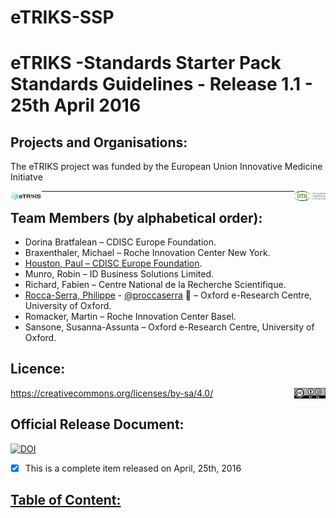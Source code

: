 # eTRIKS-SSP

# eTRIKS -Standards Starter Pack Standards Guidelines - Release 1.1 - 25th April 2016

## Projects and Organisations:

The eTRIKS project was funded by the European Union Innovative Medicine Initiatve

<a href="https://www.etriks.org/"><img src="https://github.com/proccaserra/eTRIKS-SSP/blob/master/logos/eTRIKSlogo2.jpg" width="10%" align="left" height="10%"></a>
<a href="https://www.imi.europa.eu/"><img src="https://github.com/proccaserra/eTRIKS-SSP/blob/master/logos/IMI_Logo2014-HorizPos.jpg" width="10%" align="right" height="10%"></a>

----------


## Team Members (by alphabetical order):

  - Dorina Bratfalean – CDISC Europe Foundation.
  - Braxenthaler, Michael – Roche Innovation Center New York.
  - [Houston, Paul – CDISC Europe Foundation](mailto:phouston@cdisc.org).
  - Munro, Robin – ID Business Solutions Limited.
  - Richard, Fabien – Centre National de la Recherche Scientifique.
  - [Rocca-Serra, Philippe](mailto:philippe.rocca-serra@oerc.ox.ac.uk) - [@proccaserra](https://github.com/proccaserra) :honeybee: – Oxford e-Research Centre, University of Oxford. 
  - Romacker, Martin – Roche Innovation Center Basel.
  - Sansone, Susanna-Assunta – Oxford e-Research Centre, University of Oxford.


## Licence:

<a href="https://creativecommons.org/licenses/by-sa/4.0/ "><img src="https://github.com/proccaserra/eTRIKS-SSP/blob/master/logos/CCBYSA.png" width="10%" align="right" height="10%"></a>
https://creativecommons.org/licenses/by-sa/4.0/ 
 

## Official Release Document:

<a href="https://doi.org/10.5281/zenodo.50825"><img src="https://zenodo.org/badge/DOI/10.5281/zenodo.50825.svg" alt="DOI"></a>

- [x] This is a complete item released on April, 25th, 2016

## [Table of Content:](docs/eSSP-TOC.md)